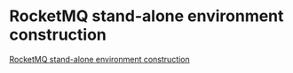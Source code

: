 # RocketMQ stand-alone environment construction
[RocketMQ stand-alone environment construction](https://aiwithcloud.com/2022/09/16/rocketmq_stand_alone_environment_construction/)